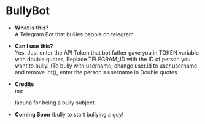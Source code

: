 # BullyBot

- **What is this?**  
  A Telegram Bot that bullies people on telegram

- **Can I use this?**  
  Yes. Just enter the API Token that bot father gave you in TOKEN variable with double quotes, Replace TELEGRAM_ID with the ID of person you want to bully! (To bully with username, change user.id to user.username and remove int(), enter the person's username in Double quotes

- **Credits**  
  me
  
  Iacuna for being a bully subject
  
- **Coming Soon**
  /bully <userid> to start bullying a guy!
